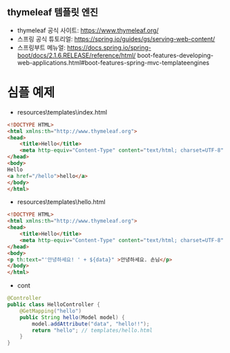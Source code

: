 ## thymeleaf 템플릿 엔진
- thymeleaf 공식 사이트: https://www.thymeleaf.org/
- 스프링 공식 튜토리얼: https://spring.io/guides/gs/serving-web-content/
- 스프링부트 메뉴얼: https://docs.spring.io/spring-boot/docs/2.1.6.RELEASE/reference/html/
boot-features-developing-web-applications.html#boot-features-spring-mvc-templateengines

# 심플 예제
- resources\templates\index.html
```HTML
<!DOCTYPE HTML>
<html xmlns:th="http://www.thymeleaf.org">
<head>
    <title>Hello</title>
    <meta http-equiv="Content-Type" content="text/html; charset=UTF-8" />
</head>
<body>
Hello
<a href="/hello">hello</a>
</body>
</html>
```
- resources\templates\hello.html
```HTML
<!DOCTYPE HTML>
<html xmlns:th="http://www.thymeleaf.org">
<head>
    <title>Hello</title>
    <meta http-equiv="Content-Type" content="text/html; charset=UTF-8" />
</head>
<body>
<p th:text="'안녕하세요! ' + ${data}" >안녕하세요. 손님</p>
</body>
</html>
```
- cont
```java
@Controller
public class HelloController {
    @GetMapping("hello")
    public String hello(Model model) {
        model.addAttribute("data", "hello!!");
        return "hello"; // templates/hello.html
    }
}
```
